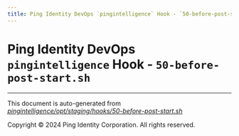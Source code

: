 ```yaml
---
title: Ping Identity DevOps `pingintelligence` Hook - `50-before-post-start.sh`
---
```


# Ping Identity DevOps `pingintelligence` Hook - `50-before-post-start.sh`

---
This document is auto-generated from _[pingintelligence/opt/staging/hooks/50-before-post-start.sh](https://github.com/pingidentity/pingidentity-docker-builds/blob/master/pingintelligence/opt/staging/hooks/50-before-post-start.sh)_

Copyright © 2024 Ping Identity Corporation. All rights reserved.
